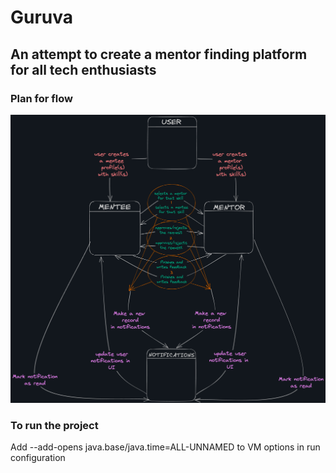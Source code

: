 # Guruva

## An attempt to create a mentor finding platform for all tech enthusiasts

### Plan for flow
![img.png](img.png)


### To run the project

Add --add-opens java.base/java.time=ALL-UNNAMED to VM options in run configuration

[//]: # (TODO: Add mentor and mentee record)
